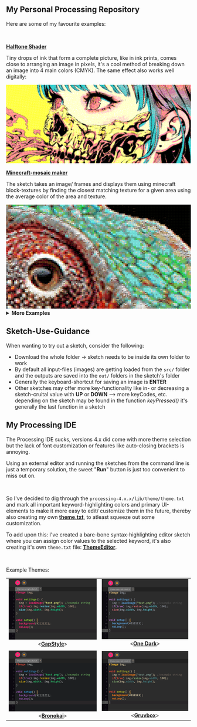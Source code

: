 ## My Personal Processing Repository

 <p>Here are some of my favourite examples:</p>
 <br>

 <a href="https://github.com/JannisElef/Processing/blob/main/sketches/halftone/"><strong>Halftone Shader</strong></a>
 <br>

 <p>Tiny drops of ink that form a complete picture, like in ink prints, comes close to arranging an image in pixels, it's a cool method of breaking down an image into 4 main colors (CMYK). The same effect also works well digitally:</p>

 <img src="https://github.com/JannisElef/Processing/blob/main/sketches/halftone/sample_image.png">
 <br>
 
 <a href="https://github.com/JannisElef/Processing/blob/main/sketches/minecraft_mosaic/"><strong>Minecraft-mosaic maker</strong></a>
 <br>

 <p>The sketch takes an image/ frames and displays them using minecraft block-textures by finding the closest matching texture for a given area using the average color of the area and texture.</p>

 <img src="https://github.com/JannisElef/Processing/blob/main/sketches/minecraft_mosaic/sample_image.png">
 <br>
<details>
  <summary><strong>More Examples</strong></summary>
  <br>
  <ol>
	<details>
		<summary><a href="https://github.com/JannisElef/Processing/blob/main/sketches/text_shader/?raw=true"><strong> Text shader</strong></a></summary>
		<ul>
		<br>
		<p>The sketch takes an image and draws letters with a variety of "dense-ness" according to the brightness of the image-area it replaces, furthermore the letter uses the image-area's color as fill:</p>
		<img src="https://github.com/JannisElef/Processing/blob/main/sketches/text_shader/sample_image.png">
     		</ul>
	</details>
	<details>
		<summary><a href="https://github.com/JannisElef/Processing/blob/main/sketches/procedual_bauhaus_background_generator/?raw=true"><strong> Procedual bauhaus background generator</strong></a></summary>
		<ul>
		<br>
		<p>Using pre-defined shapes and different color palettes to generate a random and unique variety of images:</p>
		<img src="https://github.com/JannisElef/Processing/blob/main/sketches/procedual_bauhaus_background_generator/sample_image.png">
     		</ul>
      	</details>
	<details>
		<summary><a href="https://github.com/JannisElef/Processing/blob/main/sketches/kNN_Visualizer/?raw=true"><strong> kNN Visualizer</strong></a></summary>
		<ul>
		<br>
		<p>My short implementation for the k-Nearest-Neighbour Algorithm, where the cursor is the new data point and the nearest k-neighbours are connected to it through lines (e.g. k = 5):</p>
		<img src="https://github.com/JannisElef/Processing/blob/main/sketches/kNN_Visualizer/sample_image.png">
     		</ul>
	</details>
	<details>
		<summary><a href="https://github.com/JannisElef/Processing/blob/main/sketches/ransomnoteFontGenerator/?raw=true"><strong> Ransom Note Font Generator</strong></a></summary>
		<ul>
		<br>
		<p>A sketch to generate a given text with random letters in the collage art/ ransom note style (e.g. "Hello World"):</p>
		<img src="https://github.com/JannisElef/Processing/blob/main/sketches/ransomnoteFontGenerator/sample_image.png">
     		</ul>
	</details>
  </ol>
</details>

## Sketch-Use-Guidance

 <p>When wanting to try out a sketch, consider the following:</p>

* Download the whole folder -> sketch needs to be inside its own folder to work
* By default all input-files (images) are getting loaded from the `src/` folder and the outputs are saved into the `out/` folders in the sketch's folder
* Generally the keyboard-shortcut for saving an image is **ENTER**
* Other sketches may offer more key-functionality like in- or decreasing a sketch-cruital value with **UP** or **DOWN**
  --> more keyCodes, etc. depending on the sketch may be found in the function *keyPressed()* it's generally the last function in a sketch
  
 ## My Processing IDE

 <p>The Processing IDE sucks, versions 4.x did come with more theme selection but the lack of font customization or features like auto-closing brackets is annoying. </p>
 <p>Using an external editor and running the sketches from the command line is just a temporary solution, the sweet "<strong>Run</strong>" button is just too convenient to miss out on.</p>
 <br>
 
 So I've decided to dig through the `processing-4.x.x/lib/theme/theme.txt` and mark all important keyword-highlighting colors and primary UI-elements to make it more easy to edit/ customize them in the future, thereby also creating my own <a href="https://github.com/JannisElef/Processing/blob/main/theme.txt"><strong>theme.txt</strong></a>, to atleast squeeze out some customization.
 
 To add upon this: I've created a bare-bone syntax-highlighting editor sketch where you can assign color values to the selected keyword, it's also creating it's own `theme.txt` file: <a href="https://github.com/JannisElef/Processing/blob/main/sketches/ThemeEditor/"><strong>ThemeEditor</strong></a>.

 <br>
 <p>Example Themes:</p>

|                                                                                         |                                                                                         |
| :-------------------------------------------------------------------------------------: | :-------------------------------------------------------------------------------------: |
| <img src="https://github.com/JannisElef/Processing/blob/main/themes/gapstyle_theme_screenshot.png"> <<a href="https://github.com/JannisElef/Processing/blob/main/themes/gapstyle_theme.txt"><strong>GapStyle</strong></a>> | <img src="https://github.com/JannisElef/Processing/blob/main/themes/onedark_theme_screenshot.png"> <<a href="https://github.com/JannisElef/Processing/blob/main/themes/onedark_theme.txt"><strong>One Dark</strong></a>> |
|                                                                                         |                                                                                         |
| <img src="https://github.com/JannisElef/Processing/blob/main/themes/bronokai_theme_screenshot.png"> <<a href="https://github.com/JannisElef/Processing/blob/main/themes/bronokai_theme.txt"><strong>Bronokai</strong></a>> | <img src="https://github.com/JannisElef/Processing/blob/main/themes/gruvbox_theme_screenshot.png"> <<a href="https://github.com/JannisElef/Processing/blob/main/themes/gruvbox_theme.txt"><strong>Gruvbox</strong></a>> |
